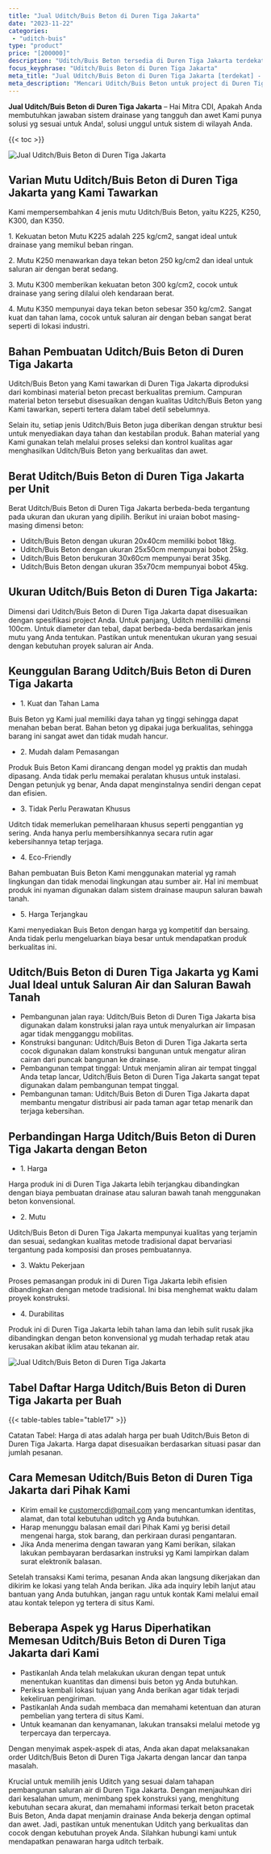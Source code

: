 ```yaml
---
title: "Jual Uditch/Buis Beton di Duren Tiga Jakarta"
date: "2023-11-22"
categories:
 - "uditch-buis"
type: "product"
price: "[200000]"
description: "Uditch/Buis Beton tersedia di Duren Tiga Jakarta terdekat. Uditch/Buis Beton ini umumnya digunakan dalam project konstruksi sebagai saluran drainase yang praktis dan tahan lama. Silakan kontak kami untuk informasi lebih lanjut."
focus_keyphrase: "Uditch/Buis Beton di Duren Tiga Jakarta"
meta_title: "Jual Uditch/Buis Beton di Duren Tiga Jakarta [terdekat] - CDI"
meta_description: "Mencari Uditch/Buis Beton untuk project di Duren Tiga Jakarta? Kami menawarkan Uditch/Buis Beton yang berkualitas untuk infrastruktur drainase. Segera dapatkan penawaran terbaik sekarang."
---
```


**Jual Uditch/Buis Beton di Duren Tiga Jakarta** – Hai Mitra CDI, Apakah Anda membutuhkan jawaban sistem drainase yang tangguh dan awet Kami punya solusi yg sesuai untuk Anda!, solusi unggul untuk sistem di wilayah Anda.

{{< toc >}}

![Jual Uditch/Buis Beton di Duren Tiga Jakarta](/images/uditch-buis/uditch-beton-27.jpg)

## Varian Mutu Uditch/Buis Beton di Duren Tiga Jakarta yang Kami Tawarkan

Kami mempersembahkan 4 jenis mutu Uditch/Buis Beton, yaitu K225, K250, K300, dan K350.

1\. Kekuatan beton Mutu K225 adalah 225 kg/cm2, sangat ideal untuk drainase yang memikul beban ringan.

2\. Mutu K250 menawarkan daya tekan beton 250 kg/cm2 dan ideal untuk saluran air dengan berat sedang.

3\. Mutu K300 memberikan kekuatan beton 300 kg/cm2, cocok untuk drainase yang sering dilalui oleh kendaraan berat.

4\. Mutu K350 mempunyai daya tekan beton sebesar 350 kg/cm2. Sangat kuat dan tahan lama, cocok untuk saluran air dengan beban sangat berat seperti di lokasi industri.

## Bahan Pembuatan Uditch/Buis Beton di Duren Tiga Jakarta

Uditch/Buis Beton yang Kami tawarkan di Duren Tiga Jakarta diproduksi dari kombinasi material beton precast berkualitas premium. Campuran material beton tersebut disesuaikan dengan kualitas Uditch/Buis Beton yang Kami tawarkan, seperti tertera dalam tabel detil sebelumnya.

Selain itu, setiap jenis Uditch/Buis Beton juga diberikan dengan struktur besi untuk menyediakan daya tahan dan kestabilan produk. Bahan material yang Kami gunakan telah melalui proses seleksi dan kontrol kualitas agar menghasilkan Uditch/Buis Beton yang berkualitas dan awet.

## Berat Uditch/Buis Beton di Duren Tiga Jakarta per Unit

Berat Uditch/Buis Beton di Duren Tiga Jakarta berbeda-beda tergantung pada ukuran dan ukuran yang dipilih. Berikut ini uraian bobot masing-masing dimensi beton:

*   Uditch/Buis Beton dengan ukuran 20x40cm memiliki bobot 18kg.
*   Uditch/Buis Beton dengan ukuran 25x50cm mempunyai bobot 25kg.
*   Uditch/Buis Beton berukuran 30x60cm mempunyai berat 35kg.
*   Uditch/Buis Beton dengan ukuran 35x70cm mempunyai bobot 45kg.

## Ukuran Uditch/Buis Beton di Duren Tiga Jakarta:

Dimensi dari Uditch/Buis Beton di Duren Tiga Jakarta dapat disesuaikan dengan spesifikasi project Anda. Untuk panjang, Uditch memiliki dimensi 100cm. Untuk diameter dan tebal, dapat berbeda-beda berdasarkan jenis mutu yang Anda tentukan. Pastikan untuk menentukan ukuran yang sesuai dengan kebutuhan proyek saluran air Anda.

## Keunggulan Barang Uditch/Buis Beton di Duren Tiga Jakarta

*   1\. Kuat dan Tahan Lama

Buis Beton yg Kami jual memiliki daya tahan yg tinggi sehingga dapat menahan beban berat. Bahan beton yg dipakai juga berkualitas, sehingga barang ini sangat awet dan tidak mudah hancur.
*   2\. Mudah dalam Pemasangan

Produk Buis Beton Kami dirancang dengan model yg praktis dan mudah dipasang. Anda tidak perlu memakai peralatan khusus untuk instalasi. Dengan petunjuk yg benar, Anda dapat menginstalnya sendiri dengan cepat dan efisien.
*   3\. Tidak Perlu Perawatan Khusus

Uditch tidak memerlukan pemeliharaan khusus seperti penggantian yg sering. Anda hanya perlu membersihkannya secara rutin agar kebersihannya tetap terjaga.
*   4\. Eco-Friendly

Bahan pembuatan Buis Beton Kami menggunakan material yg ramah lingkungan dan tidak menodai lingkungan atau sumber air. Hal ini membuat produk ini nyaman digunakan dalam sistem drainase maupun saluran bawah tanah.
*   5\. Harga Terjangkau

Kami menyediakan Buis Beton dengan harga yg kompetitif dan bersaing. Anda tidak perlu mengeluarkan biaya besar untuk mendapatkan produk berkualitas ini.

## Uditch/Buis Beton di Duren Tiga Jakarta yg Kami Jual Ideal untuk Saluran Air dan Saluran Bawah Tanah

*   Pembangunan jalan raya: Uditch/Buis Beton di Duren Tiga Jakarta bisa digunakan dalam konstruksi jalan raya untuk menyalurkan air limpasan agar tidak mengganggu mobilitas.
*   Konstruksi bangunan: Uditch/Buis Beton di Duren Tiga Jakarta serta cocok digunakan dalam konstruksi bangunan untuk mengatur aliran cairan dari puncak bangunan ke drainase.
*   Pembangunan tempat tinggal: Untuk menjamin aliran air tempat tinggal Anda tetap lancar, Uditch/Buis Beton di Duren Tiga Jakarta sangat tepat digunakan dalam pembangunan tempat tinggal.
*   Pembangunan taman: Uditch/Buis Beton di Duren Tiga Jakarta dapat membantu mengatur distribusi air pada taman agar tetap menarik dan terjaga kebersihan.

## Perbandingan Harga Uditch/Buis Beton di Duren Tiga Jakarta dengan Beton

*   1\. Harga

Harga produk ini di Duren Tiga Jakarta lebih terjangkau dibandingkan dengan biaya pembuatan drainase atau saluran bawah tanah menggunakan beton konvensional.
*   2\. Mutu

Uditch/Buis Beton di Duren Tiga Jakarta mempunyai kualitas yang terjamin dan sesuai, sedangkan kualitas metode tradisional dapat bervariasi tergantung pada komposisi dan proses pembuatannya.
*   3\. Waktu Pekerjaan

Proses pemasangan produk ini di Duren Tiga Jakarta lebih efisien dibandingkan dengan metode tradisional. Ini bisa menghemat waktu dalam proyek konstruksi.
*   4\. Durabilitas

Produk ini di Duren Tiga Jakarta lebih tahan lama dan lebih sulit rusak jika dibandingkan dengan beton konvensional yg mudah terhadap retak atau kerusakan akibat iklim atau tekanan air.

![Jual Uditch/Buis Beton di Duren Tiga Jakarta](/images/uditch-buis/buis-beton-12.jpg)

## Tabel Daftar Harga Uditch/Buis Beton di Duren Tiga Jakarta per Buah

{{< table-tables table="table17" >}}

Catatan Tabel: Harga di atas adalah harga per buah Uditch/Buis Beton di Duren Tiga Jakarta. Harga dapat disesuaikan berdasarkan situasi pasar dan jumlah pesanan.

## Cara Memesan Uditch/Buis Beton di Duren Tiga Jakarta dari Pihak Kami

*   Kirim email ke customercdi@gmail.com yang mencantumkan identitas, alamat, dan total kebutuhan uditch yg Anda butuhkan.
*   Harap menunggu balasan email dari Pihak Kami yg berisi detail mengenai harga, stok barang, dan perkiraan durasi pengantaran.
*   Jika Anda menerima dengan tawaran yang Kami berikan, silakan lakukan pembayaran berdasarkan instruksi yg Kami lampirkan dalam surat elektronik balasan.

Setelah transaksi Kami terima, pesanan Anda akan langsung dikerjakan dan dikirim ke lokasi yang telah Anda berikan. Jika ada inquiry lebih lanjut atau bantuan yang Anda butuhkan, jangan ragu untuk kontak Kami melalui email atau kontak telepon yg tertera di situs Kami.

## Beberapa Aspek yg Harus Diperhatikan Memesan Uditch/Buis Beton di Duren Tiga Jakarta dari Kami

*   Pastikanlah Anda telah melakukan ukuran dengan tepat untuk menentukan kuantitas dan dimensi buis beton yg Anda butuhkan.
*   Periksa kembali lokasi tujuan yang Anda berikan agar tidak terjadi kekeliruan pengiriman.
*   Pastikanlah Anda sudah membaca dan memahami ketentuan dan aturan pembelian yang tertera di situs Kami.
*   Untuk keamanan dan kenyamanan, lakukan transaksi melalui metode yg terpercaya dan terpercaya.

Dengan menyimak aspek-aspek di atas, Anda akan dapat melaksanakan order Uditch/Buis Beton di Duren Tiga Jakarta dengan lancar dan tanpa masalah.

Krucial untuk memilih jenis Uditch yang sesuai dalam tahapan pembangunan saluran air di Duren Tiga Jakarta. Dengan menjauhkan diri dari kesalahan umum, menimbang spek konstruksi yang, menghitung kebutuhan secara akurat, dan memahami informasi terkait beton pracetak Buis Beton, Anda dapat menjamin drainase Anda bekerja dengan optimal dan awet. Jadi, pastikan untuk menentukan Uditch yang berkualitas dan cocok dengan kebutuhan proyek Anda. Silahkan hubungi kami untuk mendapatkan penawaran harga uditch terbaik.